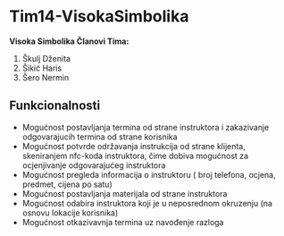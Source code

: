 # Tim14-VisokaSimbolika
**Visoka Simbolika
Članovi Tima:**

1. Škulj Dženita
2. Šikić Haris
3. Šero Nermin

## Funkcionalnosti
 
 * Mogućnost postavljanja termina od strane instruktora i zakazivanje odgovarajucih termina od strane korisnika
 * Mogućnost potvrde održavanja instrukcija od strane klijenta, skeniranjem nfc-koda instruktora, čime dobiva mogućnost za ocjenjivanje             odgovarajućeg instruktora
 * Mogućnost pregleda informacija o instruktoru ( broj telefona, ocjena, predmet, cijena po satu)
 * Mogućnost postavljanja materijala od strane instruktora
 * Mogućnost odabira instruktora koji je u neposrednom okruzenju (na osnovu lokacije korisnika)
 * Mogućnost otkazivavnja termina uz navođenje razloga
